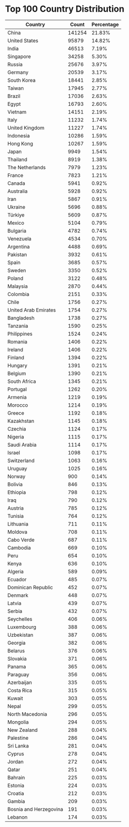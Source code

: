 # Top 100 Country Distribution
| Country | Count | Percentage |
|----|----|----|
| China | 141254 | 21.83% |
| United States | 95879 | 14.82% |
| India | 46513 | 7.19% |
| Singapore | 34258 | 5.30% |
| Russia | 25676 | 3.97% |
| Germany | 20539 | 3.17% |
| South Korea | 18441 | 2.85% |
| Taiwan | 17945 | 2.77% |
| Brazil | 17036 | 2.63% |
| Egypt | 16793 | 2.60% |
| Vietnam | 14151 | 2.19% |
| Italy | 11232 | 1.74% |
| United Kingdom | 11227 | 1.74% |
| Indonesia | 10286 | 1.59% |
| Hong Kong | 10267 | 1.59% |
| Japan | 9949 | 1.54% |
| Thailand | 8919 | 1.38% |
| The Netherlands | 7979 | 1.23% |
| France | 7823 | 1.21% |
| Canada | 5941 | 0.92% |
| Australia | 5928 | 0.92% |
| Iran | 5867 | 0.91% |
| Ukraine | 5696 | 0.88% |
| Türkiye | 5609 | 0.87% |
| Mexico | 5104 | 0.79% |
| Bulgaria | 4782 | 0.74% |
| Venezuela | 4534 | 0.70% |
| Argentina | 4488 | 0.69% |
| Pakistan | 3932 | 0.61% |
| Spain | 3685 | 0.57% |
| Sweden | 3350 | 0.52% |
| Poland | 3122 | 0.48% |
| Malaysia | 2870 | 0.44% |
| Colombia | 2151 | 0.33% |
| Chile | 1756 | 0.27% |
| United Arab Emirates | 1754 | 0.27% |
| Bangladesh | 1738 | 0.27% |
| Tanzania | 1590 | 0.25% |
| Philippines | 1524 | 0.24% |
| Romania | 1406 | 0.22% |
| Ireland | 1406 | 0.22% |
| Finland | 1394 | 0.22% |
| Hungary | 1391 | 0.21% |
| Belgium | 1390 | 0.21% |
| South Africa | 1345 | 0.21% |
| Portugal | 1262 | 0.20% |
| Armenia | 1219 | 0.19% |
| Morocco | 1214 | 0.19% |
| Greece | 1192 | 0.18% |
| Kazakhstan | 1145 | 0.18% |
| Czechia | 1124 | 0.17% |
| Nigeria | 1115 | 0.17% |
| Saudi Arabia | 1114 | 0.17% |
| Israel | 1098 | 0.17% |
| Switzerland | 1063 | 0.16% |
| Uruguay | 1025 | 0.16% |
| Norway | 900 | 0.14% |
| Bolivia | 846 | 0.13% |
| Ethiopia | 798 | 0.12% |
| Iraq | 790 | 0.12% |
| Austria | 785 | 0.12% |
| Tunisia | 764 | 0.12% |
| Lithuania | 711 | 0.11% |
| Moldova | 708 | 0.11% |
| Cabo Verde | 687 | 0.11% |
| Cambodia | 669 | 0.10% |
| Peru | 654 | 0.10% |
| Kenya | 636 | 0.10% |
| Algeria | 589 | 0.09% |
| Ecuador | 485 | 0.07% |
| Dominican Republic | 452 | 0.07% |
| Denmark | 448 | 0.07% |
| Latvia | 439 | 0.07% |
| Serbia | 432 | 0.07% |
| Seychelles | 406 | 0.06% |
| Luxembourg | 388 | 0.06% |
| Uzbekistan | 387 | 0.06% |
| Georgia | 382 | 0.06% |
| Belarus | 376 | 0.06% |
| Slovakia | 371 | 0.06% |
| Panama | 365 | 0.06% |
| Paraguay | 356 | 0.06% |
| Azerbaijan | 335 | 0.05% |
| Costa Rica | 315 | 0.05% |
| Kuwait | 303 | 0.05% |
| Nepal | 299 | 0.05% |
| North Macedonia | 296 | 0.05% |
| Mongolia | 294 | 0.05% |
| New Zealand | 288 | 0.04% |
| Palestine | 286 | 0.04% |
| Sri Lanka | 281 | 0.04% |
| Cyprus | 278 | 0.04% |
| Jordan | 272 | 0.04% |
| Qatar | 251 | 0.04% |
| Bahrain | 225 | 0.03% |
| Estonia | 224 | 0.03% |
| Croatia | 212 | 0.03% |
| Gambia | 209 | 0.03% |
| Bosnia and Herzegovina | 191 | 0.03% |
| Lebanon | 174 | 0.03% |
